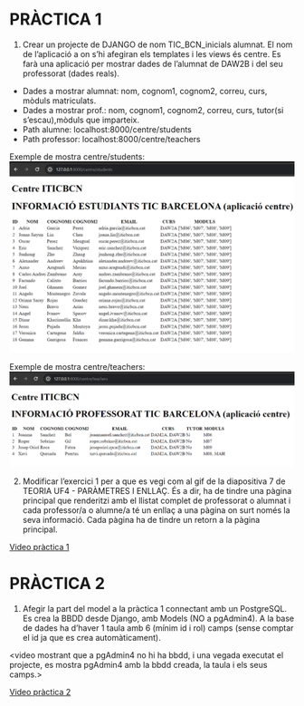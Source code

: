 # PRÀCTICA 1

1. Crear un projecte de DJANGO de nom TIC_BCN_inicials alumnat. El nom de l’aplicació a on s’hi afegiran els templates i les views és centre. Es farà una aplicació per mostrar dades de l’alumnat de DAW2B i del seu professorat (dades reals).


- Dades a mostrar alumnat: nom, cognom1, cognom2, correu, curs, mòduls matriculats.
- Dades a mostrar prof.: nom, cognom1, cognom2, correu, curs, tutor(si s’escau),mòduls que imparteix.
- Path alumne: localhost:8000/centre/students
- Path professor: localhost:8000/centre/teachers

Exemple de mostra centre/students:
![img_1.png](img_1.png)

Exemple de mostra centre/teachers:
![img.png](img.png)

2. Modificar l’exercici 1 per a que es vegi com al gif de la diapositiva 7 de TEORIA UF4 - PARÀMETRES I ENLLAÇ. És a dir, ha de tindre una pàgina principal que renderitzi amb el llistat complet de professorat o alumnat i cada professor/a o alumne/a té un enllaç a una pàgina on surt només la seva informació. Cada pàgina ha de tindre un retorn a la pàgina principal.

[Video pràctica 1](https://drive.google.com/file/d/18ZQu0F2-QNDcqpU3wWGG-XTVdXRpjFGz/view?usp=sharing)

# PRÀCTICA 2

1.
    Afegir la part del model a la pràctica 1 connectant amb un PostgreSQL. Es crea la BBDD desde Django, amb Models (NO a pgAdmin4).
        A la base de dades ha d’haver 1 taula amb 6 (mínim id i rol) camps (sense comptar el id ja que es crea automàticament).

<video mostrant que a pgAdmin4 no hi ha bbdd, i una vegada executat el projecte, es mostra pgAdmin4 amb la bbdd creada, la taula i els seus camps.>

[Video pràctica 2](https://drive.google.com/file/d/1FEGNWsyxQVy6IeDwGSOy5uhwOS9o5QjC/view?usp=sharing)

